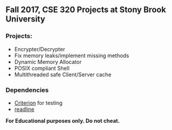 ## Fall 2017, CSE 320 Projects at Stony Brook University

### Projects:

* Encrypter/Decrypter
* Fix memory leaks/implement missing methods
* Dynamic Memory Allocator
* POSIX compliant Shell
* Multithreaded safe Client/Server cache

### Dependencies
* [Criterion](https://github.com/Snaipe/Criterion) for testing
* [readline](https://tiswww.case.edu/php/chet/readline/rltop.html)

**For Educational purposes only. Do not cheat.**
